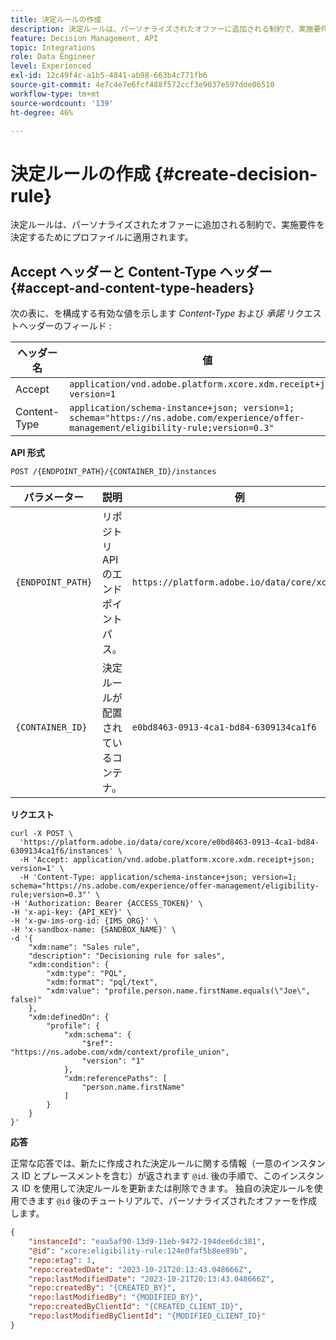 ```yaml
---
title: 決定ルールの作成
description: 決定ルールは、パーソナライズされたオファーに追加される制約で、実施要件を決定するためにプロファイルに適用されます。
feature: Decision Management, API
topic: Integrations
role: Data Engineer
level: Experienced
exl-id: 12c49f4c-a1b5-4841-ab98-663b4c771fb6
source-git-commit: 4e7c4e7e6fcf488f572ccf3e9037e597dde06510
workflow-type: tm+mt
source-wordcount: '139'
ht-degree: 46%

---
```


# 決定ルールの作成 {#create-decision-rule}

決定ルールは、パーソナライズされたオファーに追加される制約で、実施要件を決定するためにプロファイルに適用されます。

## Accept ヘッダーと Content-Type ヘッダー {#accept-and-content-type-headers}

次の表に、を構成する有効な値を示します *Content-Type* および *承諾* リクエストヘッダーのフィールド :

| ヘッダー名 | 値 |
| ----------- | ----- |
| Accept | `application/vnd.adobe.platform.xcore.xdm.receipt+json; version=1` |
| Content-Type | `application/schema-instance+json; version=1;  schema="https://ns.adobe.com/experience/offer-management/eligibility-rule;version=0.3"` |

**API 形式**

```http
POST /{ENDPOINT_PATH}/{CONTAINER_ID}/instances
```

| パラメーター | 説明 | 例 |
| --------- | ----------- | ------- |
| `{ENDPOINT_PATH}` | リポジトリ API のエンドポイントパス。 | `https://platform.adobe.io/data/core/xcore/` |
| `{CONTAINER_ID}` | 決定ルールが配置されているコンテナ。 | `e0bd8463-0913-4ca1-bd84-6309134ca1f6` |

**リクエスト**

```shell
curl -X POST \
  'https://platform.adobe.io/data/core/xcore/e0bd8463-0913-4ca1-bd84-6309134ca1f6/instances' \
  -H 'Accept: application/vnd.adobe.platform.xcore.xdm.receipt+json; version=1' \
  -H 'Content-Type: application/schema-instance+json; version=1;  schema="https://ns.adobe.com/experience/offer-management/eligibility-rule;version=0.3"' \
-H 'Authorization: Bearer {ACCESS_TOKEN}' \
-H 'x-api-key: {API_KEY}' \
-H 'x-gw-ims-org-id: {IMS_ORG}' \
-H 'x-sandbox-name: {SANDBOX_NAME}' \
-d '{
    "xdm:name": "Sales rule",
    "description": "Decisioning rule for sales",
    "xdm:condition": {
        "xdm:type": "PQL",
        "xdm:format": "pql/text",
        "xdm:value": "profile.person.name.firstName.equals(\"Joe\", false)"
    },
    "xdm:definedOn": {
        "profile": {
            "xdm:schema": {
                "$ref": "https://ns.adobe.com/xdm/context/profile_union",
                "version": "1"
            },
            "xdm:referencePaths": [
                "person.name.firstName"
            ]
        }
    }
}'
```

**応答**

正常な応答では、新たに作成された決定ルールに関する情報（一意のインスタンス ID とプレースメントを含む）が返されます `@id`. 後の手順で、このインスタンス ID を使用して決定ルールを更新または削除できます。 独自の決定ルールを使用できます `@id` 後のチュートリアルで、パーソナライズされたオファーを作成します。

```json
{
    "instanceId": "eaa5af90-13d9-11eb-9472-194dee6dc381",
    "@id": "xcore:eligibility-rule:124e0faf5b8ee89b",
    "repo:etag": 1,
    "repo:createdDate": "2023-10-21T20:13:43.048666Z",
    "repo:lastModifiedDate": "2023-10-21T20:13:43.048666Z",
    "repo:createdBy": "{CREATED_BY}",
    "repo:lastModifiedBy": "{MODIFIED_BY}",
    "repo:createdByClientId": "{CREATED_CLIENT_ID}",
    "repo:lastModifiedByClientId": "{MODIFIED_CLIENT_ID}"
}
```
